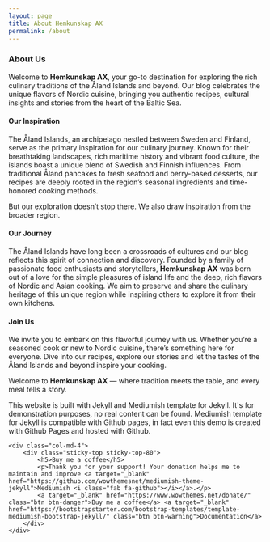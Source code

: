 ```yaml
---
layout: page
title: About Hemkunskap AX
permalink: /about
---
```


### About Us

Welcome to **Hemkunskap AX**, your go-to destination for exploring the rich culinary traditions of the Åland Islands and beyond. Our blog celebrates the unique flavors of Nordic cuisine, bringing you authentic recipes, cultural insights and stories from the heart of the Baltic Sea. 

#### Our Inspiration

The Åland Islands, an archipelago nestled between Sweden and Finland, serve as the primary inspiration for our culinary journey. Known for their breathtaking landscapes, rich maritime history and vibrant food culture, the islands boast a unique blend of Swedish and Finnish influences. From traditional Åland pancakes to fresh seafood and berry-based desserts, our recipes are deeply rooted in the region’s seasonal ingredients and time-honored cooking methods.

But our exploration doesn’t stop there. We also draw inspiration from the broader region.

#### Our Journey

The Åland Islands have long been a crossroads of cultures and our blog reflects this spirit of connection and discovery. Founded by a family of passionate food enthusiasts and storytellers, **Hemkunskap AX** was born out of a love for the simple pleasures of island life and the deep, rich flavors of Nordic and Asian cooking. We aim to preserve and share the culinary heritage of this unique region while inspiring others to explore it from their own kitchens.

#### Join Us

We invite you to embark on this flavorful journey with us. Whether you’re a seasoned cook or new to Nordic cuisine, there’s something here for everyone. Dive into our recipes, explore our stories and let the tastes of the Åland Islands and beyond inspire your cooking. 

Welcome to **Hemkunskap AX** — where tradition meets the table, and every meal tells a story.

<div class="row justify-content-between">
    <div class="col-md-8 pr-5">
        <p>This website is built with Jekyll and Mediumish template for Jekyll. It's for demonstration purposes, no real content can be found. Mediumish template for Jekyll is compatible with Github pages, in fact even this demo is created with Github Pages and hosted with Github.</p>
    </div>

    <div class="col-md-4">
        <div class="sticky-top sticky-top-80">
            <h5>Buy me a coffee</h5>
            <p>Thank you for your support! Your donation helps me to maintain and improve <a target="_blank" href="https://github.com/wowthemesnet/mediumish-theme-jekyll">Mediumish <i class="fab fa-github"></i></a>.</p>
            <a target="_blank" href="https://www.wowthemes.net/donate/" class="btn btn-danger">Buy me a coffee</a> <a target="_blank" href="https://bootstrapstarter.com/bootstrap-templates/template-mediumish-bootstrap-jekyll/" class="btn btn-warning">Documentation</a>
        </div>
    </div>
</div>

